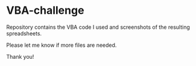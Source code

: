 # VBA-challenge

Repository contains the VBA code I used and screenshots of the resulting spreadsheets. 

Please let me know if more files are needed.

Thank you!
